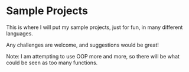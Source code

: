 # Sample Projects

This is where I will put my sample projects, just for fun, in many different languages.

Any challenges are welcome, and suggestions would be great!

Note: I am attempting to use OOP more and more, so there will be what could be seen as too many functions.
